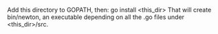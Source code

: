 Add this directory to GOPATH, then: go install <this_dir>
That will create bin/newton, an executable depending on all the .go files under <this_dir>/src.
